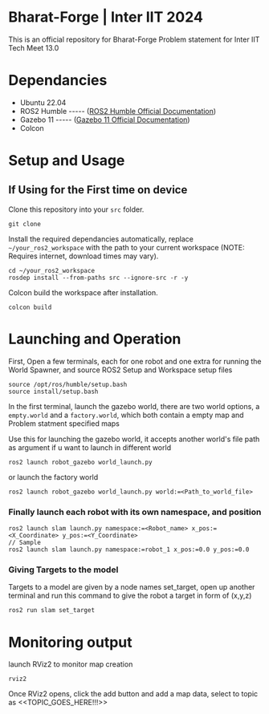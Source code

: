 # Bharat-Forge | Inter IIT 2024

This is an official repository for Bharat-Forge Problem statement for Inter IIT Tech Meet 13.0

# Dependancies

- Ubuntu 22.04
- ROS2 Humble ----- ([ROS2 Humble Official Documentation](https://docs.ros.org/en/humble/Installation.html))
- Gazebo 11  ----- ([Gazebo 11 Official Documentation](https://classic.gazebosim.org/tutorials?tut=install_ubuntu))
- Colcon 

# Setup and Usage
## If Using for the First time on device
Clone this repository into your `src` folder.
```
git clone 
```
Install the required dependancies automatically, replace `~/your_ros2_workspace` with the path to your current workspace (NOTE: Requires internet, download times may vary).
```
cd ~/your_ros2_workspace
rosdep install --from-paths src --ignore-src -r -y
```

Colcon build the workspace after installation.
```
colcon build
```

# Launching and Operation

First, Open a few terminals, each for one robot and one extra for running the World Spawner, and source ROS2 Setup and Workspace setup files
```
source /opt/ros/humble/setup.bash
source install/setup.bash
```

In the first terminal, launch the gazebo world, there are two world options, a `empty.world` and a `factory.world`, which both contain a empty map and Problem statment specified maps

Use this for launching the gazebo world, it accepts another world's file path as argument if u want to launch in different world
```
ros2 launch robot_gazebo world_launch.py
```
or launch the factory world
```
ros2 launch robot_gazebo world_launch.py world:=<Path_to_world_file> 
```
### Finally launch each robot with its own namespace, and position
```
ros2 launch slam launch.py namespace:=<Robot_name> x_pos:=<X_Coordinate> y_pos:=<Y_Coordinate>
// Sample
ros2 launch slam launch.py namespace:=robot_1 x_pos:=0.0 y_pos:=0.0
```

### Giving Targets to the model

Targets to a model are given by a node names set_target, open up another terminal and run this command to give the robot a target in form of (x,y,z)
```
ros2 run slam set_target
```

# Monitoring output

launch RViz2 to monitor map creation
```
rviz2
```

Once RViz2 opens, click the add button and add a map data, select to topic as <<TOPIC_GOES_HERE!!!>>
